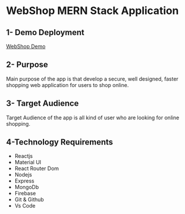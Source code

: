 # WebShop MERN Stack Application
## 1- Demo Deployment
[WebShop Demo](https://webshop-application.web.app/)
## 2- Purpose
 Main purpose of the app is that develop a secure, well designed, faster shopping web application for users to shop online.

## 3- Target Audience
 Target Audience of the app is all kind of user who are looking for online shopping.

## 4-Technology Requirements
- Reactjs
- Material UI
- React Router Dom
- Nodejs
- Express
- MongoDb
- Firebase
- Git & Github
- Vs Code

